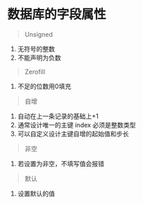 # 数据库的字段属性

> Unsigned

1. 无符号的整数
2. 不能声明为负数

> Zerofill

1. 不足的位数用0填充

> 自增

1. 自动在上一条记录的基础上+1
2. 通常设计唯一的主键 index 必须是整数类型
3. 可以自定义设计主键自增的起始值和步长

> 非空

1. 若设置为非空，不填写值会报错

> 默认

1. 设置默认的值

